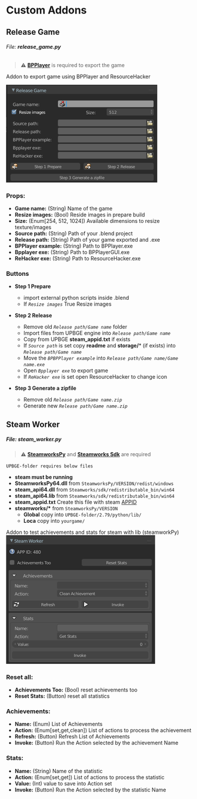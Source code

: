 # Custom Addons 


## Release Game
###### File: **release_game.py**

> :warning: **[BPPlayer](https://blenderartists.org/t/bpplayer/1126605/7)** is required to export the game

Addon to export game using BPPlayer and ResourceHacker

![](../images/release-game.png)

### Props:
* **Game name:** (String) Name of the game
* **Resize images:** (Bool) Reside images in prepare build
* **Size:** (Enum[254, 512, 1024]) Available dimensions to resize texture/images
* **Source path:** (String) Path of your .blend project
* **Release path:** (String) Path of your game exported and .exe
* **BPPlayer example:** (String) Path to BPPlayer.exe
* **Bpplayer exe:** (String) Path to BPPlayerGUI.exe
* **ReHacker exe:** (String) Path to ResourceHacker.exe

### Buttons
* **Step 1 Prepare**
    - import external python scripts inside .blend
    - If *`Resize images`* True Resize images

* **Step 2 Release**
    - Remove old *`Release path/Game name`* folder
    - Import files from UPBGE engine into *`Release path/Game name`*
    - Copy from UPBGE **steam_appid.txt** if exists
    - If *`Source path`* is set copy **readme** and **storage/*** (if exists) into *`Release path/Game name`*
    - Move the *`BPBPPlayer example`* into *`Release path/Game name/Game name.exe`*
    - Open *`Bpplayer exe`* to export game
    - If *`ReHacker exe`* is set open ResourceHacker to change icon

* **Step 3 Generate a zipfile**
    - Remove old *`Release path/Game name.zip`*
    - Generate new *`Release path/Game name.zip`*

## Steam Worker
##### File: steam_worker.py

> :warning: **[SteamworksPy](https://github.com/philippj/SteamworksPy/archive/refs/tags/1.6.5.zip)** and **[Steamworks Sdk](https://partner.steamgames.com/downloads/steamworks_sdk_157.zip)** are required

`UPBGE-folder requires below files`
- **steam must be running**
- **SteamworksPy64.dll** from `SteamworksPy/VERSION/redist/windows`
- **steam_api64.dll** from `Steamworks/sdk/redistributable_bin/win64`
- **steam_api64.lib** from `Steamworks/sdk/redistributable_bin/win64`
- **steam_appid.txt** Create this file with steam [APPID](https://partner.steamgames.com/doc/features/achievements/ach_guide)
- **steamworks/\*** from `SteamworksPy/VERSION`
    - **Global** copy into `UPBGE-folder/2.79/python/lib/`
    - **Loca** copy into `yourgame/`

Addon to test achievements and stats for steam with lib (steamworkPy)
![](../images/steam-worker.png)

### Reset all:
* **Achievements Too:** (Bool) reset achievements too
* **Reset Stats:** (Button) reset all statistics

### Achievements:
* **Name:** (Enum) List of Achievements
* **Action:** (Enum[set,get,clean]) List of actions to process the achievement
* **Refresh:** (Button) Refresh List of Achievements
* **Invoke:** (Button) Run the Action selected by the achievement Name

### Stats:
* **Name:** (String) Name of the statistic
* **Action:** (Enum[set,get]) List of actions to process the statistic
* **Value:** (Int) value to save into Action set
* **Invoke:** (Button) Run the Action selected by the statistic Name